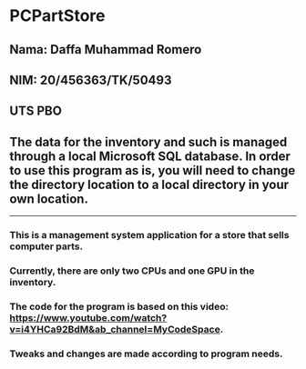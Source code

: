 # PCPartStore
## Nama: Daffa Muhammad Romero
## NIM: 20/456363/TK/50493
## UTS PBO


## The data for the inventory and such is managed through a local Microsoft SQL database. In order to use this program as is, you will need to change the directory location to a local directory in your own location.
--------------------------------------------------------------------------------------------------------------------
### This is a management system application for a store that sells computer parts.
### Currently, there are only two CPUs and one GPU in the inventory. 
### The code for the program is based on this video: https://www.youtube.com/watch?v=i4YHCa92BdM&ab_channel=MyCodeSpace.
### Tweaks and changes are made according to program needs.

